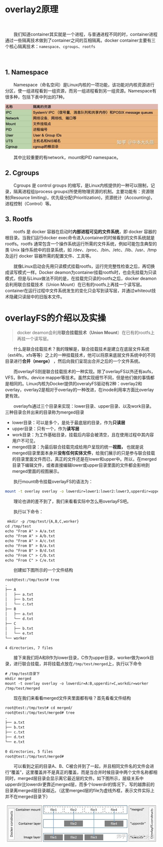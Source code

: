 # overlay2原理

　　‍

　　我们知道container其实就是一个进程，与普通进程不同的时，container进程通过一些隔离技术做到了container之间的互相隔离。docker container主要有三个核心隔离技术：`namespace`​、`cgroups`​、`rootfs`​

　　‍

## 1. Namespace

　　Namespace（命名空间）是Linux内核的一项功能，该功能对内核资源进行分区，使一组进程看到一组资源，而另一组进程看到另一组资源。Namespace有很多种，包括下表中列出的7种。

​![](assets/net-img-v2-5c1f3f22a222391dafe762300e34361c_720w-20231010141230-zst6lq3.jpg "linux namespace的名称以及对应的隔离资源")​

　　其中比较重要的有network，mount和PID namespace。

## 2. Cgroups

　　Cgroups 是 control groups  的缩写，是Linux内核提供的一种可以限制，记录，隔离进程组(process  groups)所使用物理资源的机制。主要功能有：资源限制(Resource  limiting)，优先级分配(Prioritization)，资源统计（Accounting)，进程控制（Control）等。

## 3. Rootfs

　　rootfs 是 docker 容器在启动时**内部进程可见的文件系统**，即  docker 容器的根目录。当我们运行docker exec命令进入container的时候看到的文件系统就是rootfs。rootfs  通常包含一个操作系统运行所需的文件系统，例如可能包含典型的类 Unix 操作系统中的目录系统，如  /dev、/proc、/bin、/etc、/lib、/usr、/tmp 及运行 docker 容器所需的配置文件、工具等。

　　就像Linux启动会先用只读模式挂载rootfs，运行完完整性检查之后，再切换成读写模式一样。Docker   deamon为container挂载rootfs时，也会先挂载为只读模式，但是与Linux做法不同的是，在挂载完只读的rootfs之后，docker  deamon会利用联合挂载技术（Union  Mount）在已有的rootfs上再挂一个读写层。container在运行过程中文件系统发生的变化只会写到读写层，并通过whiteout技术隐藏只读层中的旧版本文件。

# overlayFS的介绍以及实操

> docker deamon会利用**联合挂载技术（Union Mount**）在已有的rootfs上再挂一个读写层。

　　什么是联合挂载技术？我的理解是，联合挂载技术是建立在底层文件系统（ext4fs，xfs等等）之上的一种挂载技术，他可以将原来底层文件系统中的不同目录进行**合并（merge）** ，然后向我们呈现出合并之后的一个文件系统。

　　而overlayFS则是联合挂载技术的一种实现。除了overlayFS以外还有aufs，VFS，Brtfs，device   mapper等技术。虽然实现细节不同，但是他们做的事情都是相同的。Linux内核为Docker提供的overalyFS驱动有2种：overlay2和overlay，overlay2是相对于overlay的一种改进，在inode利用率方面比overlay更有效。

　　overlayfs通过三个目录来实现：lower目录、upper目录、以及work目录。三种目录合并出来的目录称为merged目录

* lower目录：可以是多个，是处于最底层的目录，作为**只读层**
* upper目录：只有一个，作为**读写层**
* work目录：为工作基础目录，挂载后内容会被清空，且在使用过程中其内容用户不可见，
* merged目录：为最后联合挂载完成给用户呈现的统一**视图，** 也就是说merged目录里面本身并**没有任何实体文件**，给我们展示的只是参与联合挂载的目录里面文件而已，真正的文件还是在lower和upper中。所以，在merged目录下编辑文件，或者直接编辑lower或upper目录里面的文件都会影响到merged里面的视图展示。

　　执行mount命令挂载overlayFS的语法为：

```bash
mount -t overlay overlay -o lowerdir=lower1:lower2:lower3,upperdir=upper,workdir=work merged_dir
```

　　理论也讲的差不到了，我们来看看实际中怎么用overlayFS吧。

　　执行以下命令：

```text
 mkdir -p /tmp/test/{A,B,C,worker}
cd /tmp/test
echo "From A" > A/a.txt
echo "From A" > A/b.txt
echo "From A" > A/c.txt 
echo "From B" > B/a.txt
echo "From B" > B/d.txt
echo "From C" > C/b.txt
echo "From C" > C/e.txt
```

　　创建如下图所示的一个文件结构

```text
root@test:/tmp/test# tree
.
├── A
│   ├── a.txt
│   ├── b.txt
│   └── c.txt
├── B
│   ├── a.txt
│   └── d.txt
├── C
│   ├── b.txt
│   └── e.txt
└── worker

4 directories, 7 files
```

　　接下来我们将A和B作为lower目录，C作为upper目录，worker做为work目录，进行联合挂载，并将挂载点放在`/tmp/test/merged`​ 上，执行以下命令

```text
# /tmp/test目录下
mkdir merged
mount -t overlay overlay -o lowerdir=A:B,upperdir=C,workdir=worker /tmp/test/merged
```

　　现在我们来看看merged文件夹里面都有啥？首先看看文件结构

```text
root@test:/tmp/test# cd merged/
root@test:/tmp/test/merged# tree
.
├── a.txt
├── b.txt
├── c.txt
├── d.txt
└── e.txt

0 directories, 5 files
root@test:/tmp/test/merged# 
```

　　可以看到之前的目录A、B、C被合并到了一起，并且相同文件名的文件会进行“覆盖”，这里覆盖并不是真正的覆盖，而是当合并时候目录中两个文件名称都相同时，merged层目录会显示离它最近层的文件。如下图所示，层级关系中upperdir比lowerdir更靠近merged层，而多个lowerdir的情况下，写的越靠前的目录离merged层目录越近。（这里merged层的file为虚线外框，表示文件实际上并不在merged目录下）

​![v2-96c3001ff30bc079939e67d4194300da_r](assets/v2-96c3001ff30bc079939e67d4194300da_r-20231010181939-tfsfrla.jpg "overlayFS文件层级关系")​

　　‍

